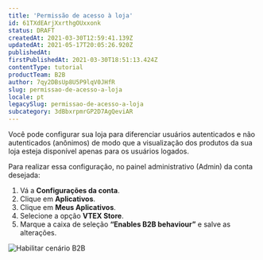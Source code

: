 ```yaml
---
title: 'Permissão de acesso à loja'
id: 61TXdEArjXxrthgOUxxonk
status: DRAFT
createdAt: 2021-03-30T12:59:41.139Z
updatedAt: 2021-05-17T20:05:26.920Z
publishedAt: 
firstPublishedAt: 2021-03-30T18:51:13.424Z
contentType: tutorial
productTeam: B2B
author: 7qy2DBsUp8U5P9lqV0JHfR
slug: permissao-de-acesso-a-loja
locale: pt
legacySlug: permissao-de-acesso-a-loja
subcategory: 3dBbxrpmrGP2D7AgQeviAR
---
```


Você pode configurar sua loja para diferenciar usuários autenticados e não autenticados (anônimos) de modo que a visualização dos produtos da sua loja esteja disponível apenas para os usuários logados.

Para realizar essa configuração, no painel administrativo (Admin) da conta desejada:

1. Vá a __Configurações da conta__.
2. Clique em __Aplicativos__.
3. Clique em __Meus Aplicativos__.
4. Selecione a opção __VTEX Store__.
5. Marque a caixa de seleção __“Enables B2B behaviour”__ e salve as alterações.

![Habilitar cenário B2B](//images.ctfassets.net/alneenqid6w5/Kxh1UuEyCT52qprSkBkeH/49fd977f929e7422641030804973cf2f/Habilitar_B2B.gif)
